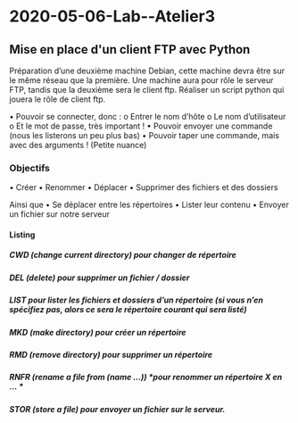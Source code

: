 # 2020-05-06-Lab--Atelier3

## Mise en place d'un client FTP avec Python

Préparation d’une deuxième machine Debian, cette machine devra être sur le même réseau que la première.
Une machine aura pour rôle le serveur FTP, tandis que la deuxième sera le client ftp.
Réaliser un script python qui jouera le rôle de client ftp.

• Pouvoir se connecter, donc :
 o Entrer le nom d’hôte
 o Le nom d’utilisateur
 o Et le mot de passe, très important !
• Pouvoir envoyer une commande (nous les listerons un peu plus bas)
• Pouvoir taper une commande, mais avec des arguments ! (Petite nuance)

### Objectifs
• Créer
• Renommer
• Déplacer
• Supprimer
des fichiers et des dossiers

Ainsi que 
• Se déplacer entre les répertoires
• Lister leur contenu
• Envoyer un fichier sur notre serveur


#### Listing 
##### CWD (change current directory) *pour changer de répertoire*

##### DEL (delete) *pour supprimer un fichier / dossier*
##### LIST *pour lister les fichiers et dossiers d’un répertoire (si vous n’en spécifiez pas, alors ce sera le répertoire courant qui sera listé)*
##### MKD (make directory) *pour créer un répertoire*
##### RMD (remove directory) *pour supprimer un répertoire* 
##### RNFR (rename a file from (name …)) *pour renommer un répertoire X en … *
##### STOR (store a file) *pour envoyer un fichier sur le serveur.*

